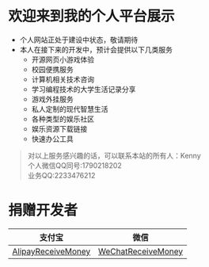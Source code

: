 # 欢迎来到我的个人平台展示

- 个人网站正处于建设中状态，敬请期待
- 本人在接下来的开发中，预计会提供以下几类服务
  - 开源网页小游戏体验
  - 校园便携服务
  - 计算机相关技术咨询
  - 学习编程技术的大学生活记录分享
  - 游戏外挂服务
  - 私人定制的现代智慧生活
  - 各种类型的娱乐社区
  - 娱乐资源下载链接
  - 快速办公工具
  
> 对以上服务感兴趣的话，可以联系本站的所有人：Kenny  
> 个人微信QQ同号:1790218202  
> 业务QQ:2233476212



# 捐赠开发者

|                            支付宝                            |                             微信                             |
| :----------------------------------------------------------: | :----------------------------------------------------------: |
| [AlipayReceiveMoney](https://github.com/winstonkenny/winstonkenny.github.io/blob/master/static/img/AlipayReceiveMoney.jpg) | [WeChatReceiveMoney](https://github.com/winstonkenny/winstonkenny.github.io/blob/master/static/img/WeChatReceiveMoney.png) |

